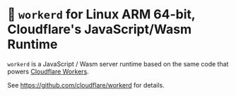 # 👷 `workerd` for Linux ARM 64-bit, Cloudflare's JavaScript/Wasm Runtime

`workerd` is a JavaScript / Wasm server runtime based on the same code that powers
[Cloudflare Workers](https://workers.dev).

See https://github.com/cloudflare/workerd for details.
